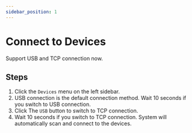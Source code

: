 ```yaml
---
sidebar_position: 1
---
```


# Connect to Devices

Support USB and TCP connection now.

## Steps

1. Click the `Devices` menu on the left sidebar.
2. USB connection is the default connection method. Wait 10 seconds if you switch to USB connection.
3. Click The `USB` button to switch to TCP connection.
4. Wait 10 seconds if you switch to TCP connection. System will automatically scan and connect to the devices.
